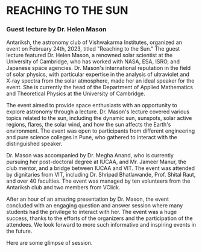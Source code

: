 # REACHING TO THE SUN
### Guest lecture by Dr. Helen Mason 

Antariksh, the astronomy club of Vishwakarma Institutes, organized an event on February 24th, 2023, titled "Reaching to the Sun." The guest lecture featured Dr. Helen Mason, a renowned solar scientist at the University of Cambridge, who has worked with NASA, ESA, ISRO, and Japanese space agencies. Dr. Mason's international reputation in the field of solar physics, with particular expertise in the analysis of ultraviolet and X-ray spectra from the solar atmosphere, made her an ideal speaker for the event. She is currently the head of the Department of Applied Mathematics and Theoretical Physics at the University of Cambridge.

The event aimed to provide space enthusiasts with an opportunity to explore astronomy through a lecture. Dr. Mason's lecture covered various topics related to the sun, including the dynamic sun, sunspots, solar active regions, flares, the solar wind, and how the sun affects the Earth's environment. The event was open to participants from different engineering and pure science colleges in Pune, who gathered to interact with the distinguished speaker.

Dr. Mason was accompanied by Dr. Megha Anand, who is currently pursuing her post-doctoral degree at IUCAA, and Mr. Jameer Manur, the club mentor, and a bridge between IUCAA and VIT. The event was attended by dignitaries from VIT, including Dr. Shripad Bhatlawande, Prof. Shital Raut, and over 40 faculties. The event was managed by ten volunteers from the Antariksh club and two members from VClick.

After an hour of an amazing presentation by Dr. Mason, the event concluded with an engaging question and answer session where many students had the privilege to interact with her. The event was a huge success, thanks to the efforts of the organizers and the participation of the attendees. We look forward to more such informative and inspiring events in the future.

Here are some glimpse of session.

